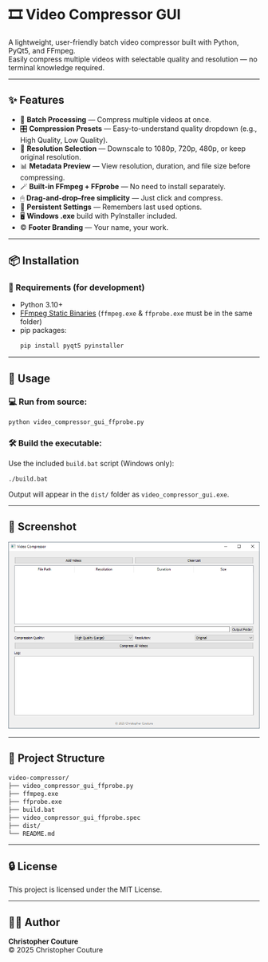 
# 🎞️ Video Compressor GUI

A lightweight, user-friendly batch video compressor built with Python, PyQt5, and FFmpeg.  
Easily compress multiple videos with selectable quality and resolution — no terminal knowledge required.

---

## ✨ Features

- 📁 **Batch Processing** — Compress multiple videos at once.
- 🎛 **Compression Presets** — Easy-to-understand quality dropdown (e.g., High Quality, Low Quality).
- 📐 **Resolution Selection** — Downscale to 1080p, 720p, 480p, or keep original resolution.
- 📊 **Metadata Preview** — View resolution, duration, and file size before compressing.
- 🪄 **Built-in FFmpeg + FFprobe** — No need to install separately.
- 🖱 **Drag-and-drop–free simplicity** — Just click and compress.
- 🧾 **Persistent Settings** — Remembers last used options.
- 🖥 **Windows .exe** build with PyInstaller included.
- © **Footer Branding** — Your name, your work.

---

## 📦 Installation

### 🔧 Requirements (for development)

- Python 3.10+
- [FFmpeg Static Binaries](https://www.gyan.dev/ffmpeg/builds/) (`ffmpeg.exe` & `ffprobe.exe` must be in the same folder)
- pip packages:
  ```bash
  pip install pyqt5 pyinstaller
  ```

---

## 🚀 Usage

### 💻 Run from source:

```bash
python video_compressor_gui_ffprobe.py
```

### 🛠 Build the executable:

Use the included `build.bat` script (Windows only):

```bash
./build.bat
```

Output will appear in the `dist/` folder as `video_compressor_gui.exe`.

---

## 📸 Screenshot

![screenshot](preview.png)

---

## 📂 Project Structure

```
video-compressor/
├── video_compressor_gui_ffprobe.py
├── ffmpeg.exe
├── ffprobe.exe
├── build.bat
├── video_compressor_gui_ffprobe.spec
├── dist/
└── README.md
```

---

## 🔒 License

This project is licensed under the MIT License.

---

## 👨‍💻 Author

**Christopher Couture**  
© 2025 Christopher Couture  
